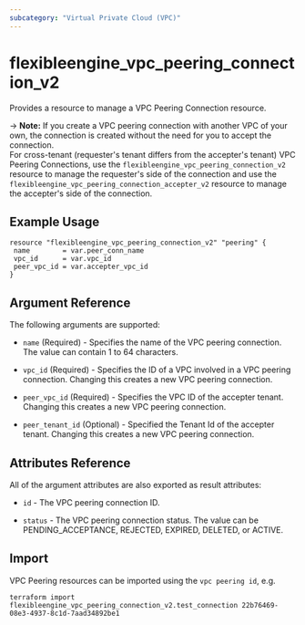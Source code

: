 ```yaml
---
subcategory: "Virtual Private Cloud (VPC)"
---
```


# flexibleengine_vpc_peering_connection_v2

Provides a resource to manage a VPC Peering Connection resource.

-> **Note:** If you create a VPC peering connection with another VPC of your own, the connection is created without
  the need for you to accept the connection.  
  For cross-tenant (requester's tenant differs from the accepter's tenant) VPC Peering Connections,
  use the `flexibleengine_vpc_peering_connection_v2` resource to manage the requester's side of the connection and
  use the `flexibleengine_vpc_peering_connection_accepter_v2` resource to manage the accepter's side of the connection.

## Example Usage

 ```hcl
resource "flexibleengine_vpc_peering_connection_v2" "peering" {
  name        = var.peer_conn_name
  vpc_id      = var.vpc_id
  peer_vpc_id = var.accepter_vpc_id
}
 ```

## Argument Reference

The following arguments are supported:

* `name` (Required) - Specifies the name of the VPC peering connection. The value can contain 1 to 64 characters.

* `vpc_id` (Required) - Specifies the ID of a VPC involved in a VPC peering connection.
  Changing this creates a new VPC peering connection.

* `peer_vpc_id` (Required) - Specifies the VPC ID of the accepter tenant. Changing this creates a new VPC peering connection.

* `peer_tenant_id` (Optional) - Specified the Tenant Id of the accepter tenant. Changing this creates a new VPC peering connection.
  
## Attributes Reference

All of the argument attributes are also exported as
result attributes:

* `id` - The VPC peering connection ID.

* `status` - The VPC peering connection status. The value can be PENDING_ACCEPTANCE, REJECTED, EXPIRED, DELETED, or ACTIVE.

## Import

VPC Peering resources can be imported using the `vpc peering id`, e.g.

```
terraform import flexibleengine_vpc_peering_connection_v2.test_connection 22b76469-08e3-4937-8c1d-7aad34892be1
```
